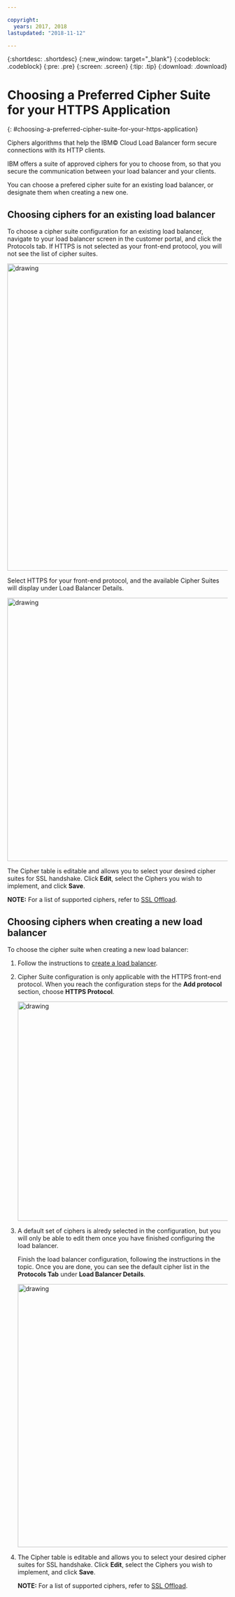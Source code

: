 ```yaml
---

copyright:
  years: 2017, 2018
lastupdated: "2018-11-12"

---
```


{:shortdesc: .shortdesc}
{:new_window: target="_blank"}
{:codeblock: .codeblock}
{:pre: .pre}
{:screen: .screen}
{:tip: .tip}
{:download: .download}

# Choosing a Preferred Cipher Suite for your HTTPS Application
{: #choosing-a-preferred-cipher-suite-for-your-https-application}

Ciphers algorithms that help the IBM© Cloud Load Balancer form secure connections with its HTTP clients.

IBM offers a suite of approved ciphers for you to choose from, so that you secure the communication between your load balancer and your clients.

You can choose a prefered cipher suite for an existing load balancer, or designate them when creating a new one. 

## Choosing ciphers for an existing load balancer
To choose a cipher suite configuration for an existing load balancer, navigate to your load balancer screen in the customer portal, and click the Protocols tab.  If HTTPS is not selected as your front-end protocol, you will not see the list of cipher suites.

  <img src="images/DetailsFlow-HTTPSUnselected.png" alt="drawing" style="width: 700px;"/>
  
Select HTTPS for your front-end protocol, and the available Cipher Suites will display under Load Balancer Details. 

  <img src="images/DetailsFlow-CustomCipherSelection.png" alt="drawing" style="width: 600px;"/>
  
The Cipher table is editable and allows you to select your desired cipher suites for SSL handshake. Click **Edit**, select the Ciphers you wish to implement, and click **Save**.
  
**NOTE:** For a list of supported ciphers, refer to [SSL Offload](/docs/infrastructure/loadbalancer-service?topic=loadbalancer-service-ssl-offload-with-ibm-cloud-load-balancer).

## Choosing ciphers when creating a new load balancer

To choose the cipher suite when creating a new load balancer:

1. Follow the instructions to [create a load balancer](/docs/infrastructure/loadbalancer-service?topic=loadbalancer-service-creating-an-ibm-cloud-load-balancer#creating-an-ibm-cloud-load-balancer).
  
2. Cipher Suite configuration is only applicable with the HTTPS front-end protocol. When you reach the configuration steps for the **Add protocol** section, choose **HTTPS Protocol**.

	<img src="images/ProvisioningFlow-CustomCiphers.png" alt="drawing" style="width: 500px;"/>
  
3. A default set of ciphers is alredy selected in the configuration, but you will only be able to edit them once you have finished configuring the load balancer. 
  
	Finish the load balancer configuration, following the instructions in the topic. Once you are done, you can see the default cipher list in the **Protocols Tab** under **Load Balancer Details**.

	<img src="images/View-CustomCiphers.png" alt="drawing" style="width: 600px;"/>
  
4. The Cipher table is editable and allows you to select your desired cipher suites for SSL handshake. Click **Edit**, select the Ciphers you wish to implement, and click **Save**.
	
	**NOTE:** For a list of supported ciphers, refer to [SSL Offload](/docs/infrastructure/loadbalancer-service?topic=loadbalancer-service-ssl-offload-with-ibm-cloud-load-balancer).